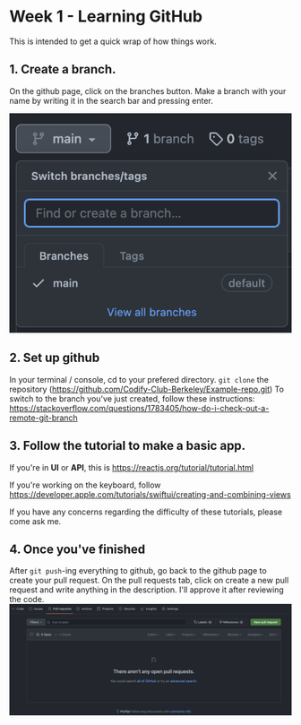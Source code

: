 # Week 1 - Learning GitHub
This is intended to get a quick wrap of how things work.

## 1. Create a branch. 
On the github page, click on the branches button. Make a branch with your name by writing it in the search bar and pressing enter.

![image](imgs/branches.png)

## 2. Set up github
In your terminal / console, cd to your prefered directory.
`git clone` the repository (https://github.com/Codify-Club-Berkeley/Example-repo.git)
To switch to the branch you've just created, follow these instructions:
https://stackoverflow.com/questions/1783405/how-do-i-check-out-a-remote-git-branch

## 3. Follow the tutorial to make a basic app.
If you're in **UI** or **API**, this is https://reactjs.org/tutorial/tutorial.html

If you're working on the keyboard, follow https://developer.apple.com/tutorials/swiftui/creating-and-combining-views

If you have any concerns regarding the difficulty of these tutorials, please come ask me.

## 4. Once you've finished
After `git push`-ing everything to github, go back to the github page to create your pull request.
On the pull requests tab, click on create a new pull request and write anything in the description. I'll approve it after reviewing the code.
![image](imgs/PR.png)
